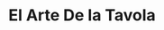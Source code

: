 ---
title: "El Arte De la Tavola"
url: /san-francisco/el-arte-de-la-tavola/
shop: Haushaltsartikel
---